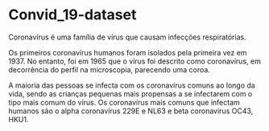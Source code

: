 # Convid_19-dataset

Coronavírus é uma família de vírus que causam infecções respiratórias.

Os primeiros coronavírus humanos foram isolados pela primeira vez em 1937. No entanto, foi em 1965 que o vírus foi descrito como coronavírus, em decorrência do perfil na microscopia, parecendo uma coroa.

A maioria das pessoas se infecta com os coronavírus comuns ao longo da vida, sendo as crianças pequenas mais propensas a se infectarem com o tipo mais comum do vírus. Os coronavírus mais comuns que infectam humanos são o alpha coronavírus 229E e NL63 e beta coronavírus OC43, HKU1.
